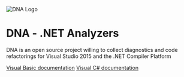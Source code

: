 ![DNA Logo](http://www.visual-basic.it/Portals/0/Contents/images/DNA_Logo.png)
# DNA - .NET Analyzers
DNA is an open source project willing to collect diagnostics and code refactorings for Visual Studio 2015 and the .NET Compiler Platform

[Visual Basic documentation](https://github.com/VisualBasicTipsTricks/DotNetAnalyzers/issues/1)
[Visual C# documentation](https://github.com/VisualBasicTipsTricks/DotNetAnalyzers/issues/2)
